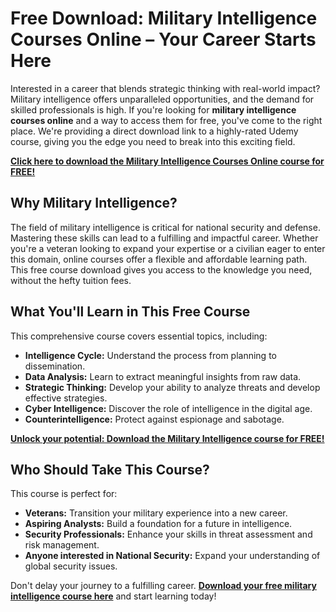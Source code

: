 # Free Download: Military Intelligence Courses Online – Your Career Starts Here

Interested in a career that blends strategic thinking with real-world impact? Military intelligence offers unparalleled opportunities, and the demand for skilled professionals is high. If you're looking for **military intelligence courses online** and a way to access them for free, you've come to the right place. We're providing a direct download link to a highly-rated Udemy course, giving you the edge you need to break into this exciting field.

[**Click here to download the Military Intelligence Courses Online course for FREE!**](https://udemywork.com/military-intelligence-courses-online)

## Why Military Intelligence?

The field of military intelligence is critical for national security and defense. Mastering these skills can lead to a fulfilling and impactful career. Whether you're a veteran looking to expand your expertise or a civilian eager to enter this domain, online courses offer a flexible and affordable learning path. This free course download gives you access to the knowledge you need, without the hefty tuition fees.

## What You'll Learn in This Free Course

This comprehensive course covers essential topics, including:

*   **Intelligence Cycle:** Understand the process from planning to dissemination.
*   **Data Analysis:** Learn to extract meaningful insights from raw data.
*   **Strategic Thinking:** Develop your ability to analyze threats and develop effective strategies.
*   **Cyber Intelligence:** Discover the role of intelligence in the digital age.
*   **Counterintelligence:** Protect against espionage and sabotage.

[**Unlock your potential: Download the Military Intelligence course for FREE!**](https://udemywork.com/military-intelligence-courses-online)

## Who Should Take This Course?

This course is perfect for:

*   **Veterans:** Transition your military experience into a new career.
*   **Aspiring Analysts:** Build a foundation for a future in intelligence.
*   **Security Professionals:** Enhance your skills in threat assessment and risk management.
*   **Anyone interested in National Security:** Expand your understanding of global security issues.

Don't delay your journey to a fulfilling career. **[Download your free military intelligence course here](https://udemywork.com/military-intelligence-courses-online)** and start learning today!
